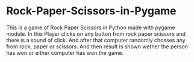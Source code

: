 # Rock-Paper-Scissors-in-Pygame
This is a game of Rock Paper Scissors in Python made with pygame module.
In this Player clicks on any button from rock paper scissors and there is a sound of click.
And after that computer randomly chosses any from rock, paper or scissors.
And then result is shown wether the person has won or either computer has won the game.
